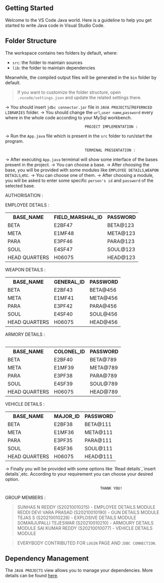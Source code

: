 ## Getting Started

Welcome to the VS Code Java world. Here is a guideline to help you get started to write Java code in Visual Studio Code.

## Folder Structure

The workspace contains two folders by default, where:

- `src`: the folder to maintain sources
- `lib`: the folder to maintain dependencies

Meanwhile, the compiled output files will be generated in the `bin` folder by default.

> If you want to customize the folder structure, open `.vscode/settings.json` and update the related settings there.

-> You should insert `jdbc connector.jar` file in `JAVA PROJECTS`//`REFERNCED LIBRARIES` folder.
-> You should change the `url`,`user name`,`password` every where in the whole code according to your MySql workbench.



                                        PROJECT IMPLEMENTATION :

-> Run the `App.java` file which is present in the `src` folder to run/start the program.

                                        TERMINAL PRESENTATION :

-> After executing `App.java` termimal will show some interface of the bases present in the project.
-> You can choose a base.
-> After choosing the base, you will be provided with some modules like `EMPLOYEE DETAILS`,`WEAPON DETAILS`,etc.
-> You can choose one of them.
-> After choosing a module, you will be asked to enter some specific `person's id` and `password` of the selected base.


AUTHORISATION :

EMPLOYEE DETAILS : 
<table>
<th>BASE_NAME</th>       <th>FIELD_MARSHAL_ID  </th>         <th> PASSWORD</th>
<tr><td>BETA</td>              <td>E2BF47</td>                  <td>BETA@123</td></tr>
<tr><td>META  </td>            <td>E1MF48  </td>                <td>META@123</td></tr>
<tr><td>PARA  </td>            <td>E3PF46  </td>                <td>PARA@123</td></tr>
<tr><td>SOUL   </td>           <td>E4SF47   </td>               <td>SOUL@123</td></tr>
<tr><td>HEAD QUARTERS </td>       <td>H06075    </td>              <td>HEAD@123</td></tr>
</table>
WEAPON DETAILS : 
<table>        
<th>BASE_NAME</th>           <th>GENERAL_ID</th>                <th>PASSWORD</th>
<tr><td>BETA</td>              <td>E2BF43</td>                  <td>BETA@456</td></tr>
<tr><td>META</td>              <td>E1MF41 </td>                 <td>META@456</td></tr>
<tr><td>PARA </td>             <td>E3PF42 </td>                 <td>PARA@456</td></tr>
<tr><td>SOUL  </td>            <td>E4SF40  </td>                <td>SOUL@456</td></tr>
<tr><td>HEAD QUARTERS </td>       <td>H06075  </td>                <td>HEAD@456</td></tr>
<table>  

ARMORY DETAILS :   
<table>         
<th>BASE_NAME  </th>       <th>COLONEL_ID    </th>           <th> PASSWORD</th>
<tr><td>BETA</td>              <td>E2BF40</td>                  <td>BETA@789</td></tr>
<tr><td>META   </td>           <td>E1MF39    </td>             <td> META@789</td></tr>
<tr><td>PARA  </td>            <td>E3PF38   </td>              <td> PARA@789</td></tr>
<tr><td>SOUL   </td>           <td>E4SF39   </td>               <td>SOUL@789</td></tr>
<tr><td>HEAD QUARTERS </td>       <td>H06075   </td>              <td> HEAD@789</td></tr>
</table>
VEHICLE DETAILS :           
<table>
<th>BASE_NAME</th>           <th>MAJOR_ID</th>                 <th>PASSWORD</th>
<tr><td>BETA </td>             <td>E2BF38 </td>                 <td>BETA@111</td></tr>
<tr><td>META   </td>           <td>E1MF36   </td>              <td> META@111</td></tr>
<tr><td>PARA    </td>          <td>E3PF35   </td>              <td> PARA@111</td></tr>
<tr><td>SOUL   </td>           <td>E4SF36   </td>              <td> SOUL@111</td></tr>
<tr><td>HEAD QUARTERS</td>       <td> H06075 </td>               <td>  HEAD@111</td></tr>

</table>
-> Finally you will be provided with some options like `Read details`,`insert details`,etc. According to your requirement you can choose your desired option. 

                                               THANK YOU!




GROUP MEMBERS :

> SUNHAS N REDDY         (S20210010215)   -   EMPLOYEE DETAILS MODULE
> REDDI DEVI VARA PRASAD (S20210010190)   -   GUN DETAILS MODULE
> TEJAS S                (S20210010226)   -   EXPLOSIVE DETAILS MODULE
> SOMARJUPALLI TEJESWAR  (S20210010210)   -   ARMOURY DETAILS MODULE
> SAI KUMAR REDDY        (S20210010077)   -   VEHICLE DETAILS MODULE

>   EVERYBODY CONTRIBUTED FOR `LOGIN` PAGE AND `JDBC CONNECTION`.



## Dependency Management

The `JAVA PROJECTS` view allows you to manage your dependencies. More details can be found [here](https://github.com/microsoft/vscode-java-dependency#manage-dependencies).
